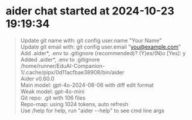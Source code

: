 
# aider chat started at 2024-10-23 19:19:34

> Update git name with: git config user.name "Your Name"  
> Update git email with: git config user.email "you@example.com"  
> Add .aider*, .env to .gitignore (recommended)? (Y)es/(N)o [Yes]: y  
> Added .aider*, .env to .gitignore  
> /home/runner/EduAI-Companion-1/.cache/pipx/0d11acfbae38908/bin/aider  
> Aider v0.60.0  
> Main model: gpt-4o-2024-08-06 with diff edit format  
> Weak model: gpt-4o-mini  
> Git repo: .git with 106 files  
> Repo-map: using 1024 tokens, auto refresh  
> Use /help <question> for help, run "aider --help" to see cmd line args  
